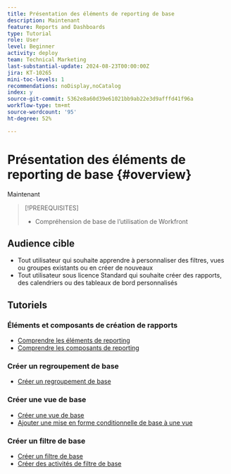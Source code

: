 ```yaml
---
title: Présentation des éléments de reporting de base
description: Maintenant
feature: Reports and Dashboards
type: Tutorial
role: User
level: Beginner
activity: deploy
team: Technical Marketing
last-substantial-update: 2024-08-23T00:00:00Z
jira: KT-10265
mini-toc-levels: 1
recommendations: noDisplay,noCatalog
index: y
source-git-commit: 5362e8a60d39e61021bb9ab22e3d9afffd41f96a
workflow-type: tm+mt
source-wordcount: '95'
ht-degree: 52%

---
```



# Présentation des éléments de reporting de base {#overview}

Maintenant

>[!PREREQUISITES]
>
>* Compréhension de base de l’utilisation de Workfront

## Audience cible

* Tout utilisateur qui souhaite apprendre à personnaliser des filtres, vues ou groupes existants ou en créer de nouveaux
* Tout utilisateur sous licence Standard qui souhaite créer des rapports, des calendriers ou des tableaux de bord personnalisés

## Tutoriels

### Éléments et composants de création de rapports

* [Comprendre les éléments de reporting](/help/reporting/basic-reporting/reporting-elements.md)
* [Comprendre les composants de reporting](/help/reporting/basic-reporting/reporting-components.md)

### Créer un regroupement de base

* [Créer un regroupement de base](/help/reporting/basic-reporting/create-a-basic-grouping.md)

### Créer une vue de base

* [Créer une vue de base](/help/reporting/basic-reporting/create-a-basic-view.md)
* [Ajouter une mise en forme conditionnelle de base à une vue](/help/reporting/basic-reporting/add-basic-conditional-formatting-to-a-view.md)

### Créer un filtre de base

* [Créer un filtre de base](/help/reporting/basic-reporting/create-a-basic-filter.md)
* [Créer des activités de filtre de base](/help/reporting/basic-reporting/create-a-basic-filter-activity.md)

